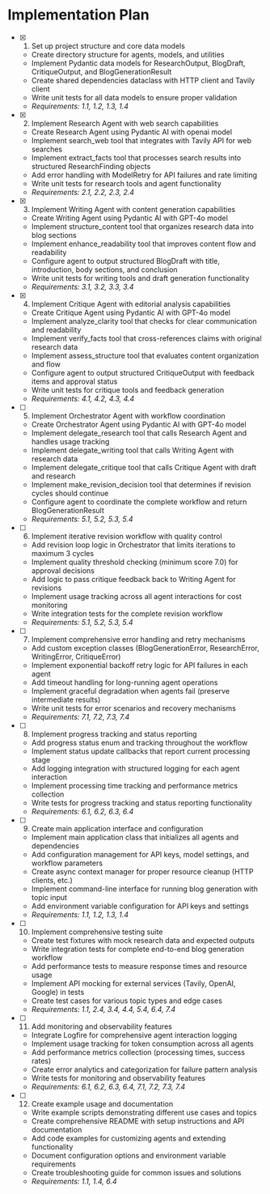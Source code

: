 # Implementation Plan

- [x] 1. Set up project structure and core data models
  - Create directory structure for agents, models, and utilities
  - Implement Pydantic data models for ResearchOutput, BlogDraft, CritiqueOutput, and BlogGenerationResult
  - Create shared dependencies dataclass with HTTP client and Tavily client
  - Write unit tests for all data models to ensure proper validation
  - _Requirements: 1.1, 1.2, 1.3, 1.4_

- [x] 2. Implement Research Agent with web search capabilities
  - Create Research Agent using Pydantic AI with openai model
  - Implement search_web tool that integrates with Tavily API for web searches
  - Implement extract_facts tool that processes search results into structured ResearchFinding objects
  - Add error handling with ModelRetry for API failures and rate limiting
  - Write unit tests for research tools and agent functionality
  - _Requirements: 2.1, 2.2, 2.3, 2.4_

- [x] 3. Implement Writing Agent with content generation capabilities
  - Create Writing Agent using Pydantic AI with GPT-4o model
  - Implement structure_content tool that organizes research data into blog sections
  - Implement enhance_readability tool that improves content flow and readability
  - Configure agent to output structured BlogDraft with title, introduction, body sections, and conclusion
  - Write unit tests for writing tools and draft generation functionality
  - _Requirements: 3.1, 3.2, 3.3, 3.4_

- [x] 4. Implement Critique Agent with editorial analysis capabilities
  - Create Critique Agent using Pydantic AI with GPT-4o model
  - Implement analyze_clarity tool that checks for clear communication and readability
  - Implement verify_facts tool that cross-references claims with original research data
  - Implement assess_structure tool that evaluates content organization and flow
  - Configure agent to output structured CritiqueOutput with feedback items and approval status
  - Write unit tests for critique tools and feedback generation
  - _Requirements: 4.1, 4.2, 4.3, 4.4_

- [ ] 5. Implement Orchestrator Agent with workflow coordination
  - Create Orchestrator Agent using Pydantic AI with GPT-4o model
  - Implement delegate_research tool that calls Research Agent and handles usage tracking
  - Implement delegate_writing tool that calls Writing Agent with research data
  - Implement delegate_critique tool that calls Critique Agent with draft and research
  - Implement make_revision_decision tool that determines if revision cycles should continue
  - Configure agent to coordinate the complete workflow and return BlogGenerationResult
  - _Requirements: 5.1, 5.2, 5.3, 5.4_

- [ ] 6. Implement iterative revision workflow with quality control
  - Add revision loop logic in Orchestrator that limits iterations to maximum 3 cycles
  - Implement quality threshold checking (minimum score 7.0) for approval decisions
  - Add logic to pass critique feedback back to Writing Agent for revisions
  - Implement usage tracking across all agent interactions for cost monitoring
  - Write integration tests for the complete revision workflow
  - _Requirements: 5.1, 5.2, 5.3, 5.4_

- [ ] 7. Implement comprehensive error handling and retry mechanisms
  - Add custom exception classes (BlogGenerationError, ResearchError, WritingError, CritiqueError)
  - Implement exponential backoff retry logic for API failures in each agent
  - Add timeout handling for long-running agent operations
  - Implement graceful degradation when agents fail (preserve intermediate results)
  - Write unit tests for error scenarios and recovery mechanisms
  - _Requirements: 7.1, 7.2, 7.3, 7.4_

- [ ] 8. Implement progress tracking and status reporting
  - Add progress status enum and tracking throughout the workflow
  - Implement status update callbacks that report current processing stage
  - Add logging integration with structured logging for each agent interaction
  - Implement processing time tracking and performance metrics collection
  - Write tests for progress tracking and status reporting functionality
  - _Requirements: 6.1, 6.2, 6.3, 6.4_

- [ ] 9. Create main application interface and configuration
  - Implement main application class that initializes all agents and dependencies
  - Add configuration management for API keys, model settings, and workflow parameters
  - Create async context manager for proper resource cleanup (HTTP clients, etc.)
  - Implement command-line interface for running blog generation with topic input
  - Add environment variable configuration for API keys and settings
  - _Requirements: 1.1, 1.2, 1.3, 1.4_

- [ ] 10. Implement comprehensive testing suite
  - Create test fixtures with mock research data and expected outputs
  - Write integration tests for complete end-to-end blog generation workflow
  - Add performance tests to measure response times and resource usage
  - Implement API mocking for external services (Tavily, OpenAI, Google) in tests
  - Create test cases for various topic types and edge cases
  - _Requirements: 1.1, 2.4, 3.4, 4.4, 5.4, 6.4, 7.4_

- [ ] 11. Add monitoring and observability features
  - Integrate Logfire for comprehensive agent interaction logging
  - Implement usage tracking for token consumption across all agents
  - Add performance metrics collection (processing times, success rates)
  - Create error analytics and categorization for failure pattern analysis
  - Write tests for monitoring and observability features
  - _Requirements: 6.1, 6.2, 6.3, 6.4, 7.1, 7.2, 7.3, 7.4_

- [ ] 12. Create example usage and documentation
  - Write example scripts demonstrating different use cases and topics
  - Create comprehensive README with setup instructions and API documentation
  - Add code examples for customizing agents and extending functionality
  - Document configuration options and environment variable requirements
  - Create troubleshooting guide for common issues and solutions
  - _Requirements: 1.1, 1.4, 6.4_